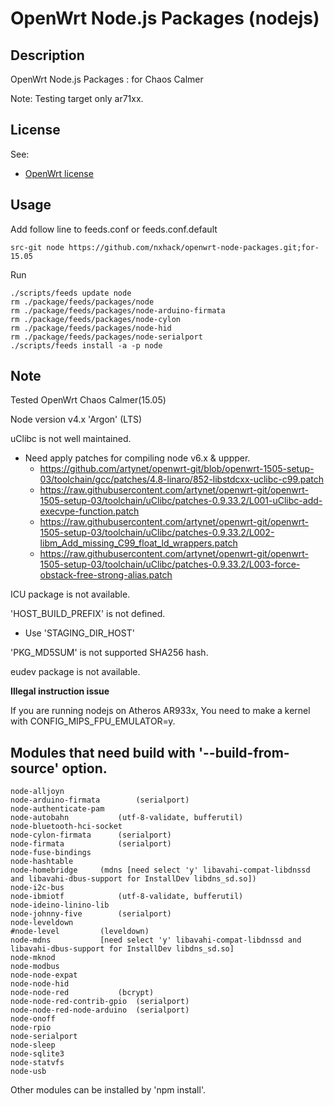 # OpenWrt Node.js Packages (nodejs)

## Description

OpenWrt Node.js Packages : for Chaos Calmer

Note: Testing target only ar71xx.

## License

See:
- [OpenWrt license](http://wiki.openwrt.org/about/license)

## Usage

Add follow line to feeds.conf or feeds.conf.default
```
src-git node https://github.com/nxhack/openwrt-node-packages.git;for-15.05
```

Run
```
./scripts/feeds update node
rm ./package/feeds/packages/node
rm ./package/feeds/packages/node-arduino-firmata
rm ./package/feeds/packages/node-cylon
rm ./package/feeds/packages/node-hid
rm ./package/feeds/packages/node-serialport
./scripts/feeds install -a -p node
```

## Note
Tested OpenWrt Chaos Calmer(15.05)

Node version v4.x 'Argon' (LTS)

uClibc is not well maintained.
* Need apply patches for compiling node v6.x & uppper.
   + https://github.com/artynet/openwrt-git/blob/openwrt-1505-setup-03/toolchain/gcc/patches/4.8-linaro/852-libstdcxx-uclibc-c99.patch
   + https://raw.githubusercontent.com/artynet/openwrt-git/openwrt-1505-setup-03/toolchain/uClibc/patches-0.9.33.2/L001-uClibc-add-execvpe-function.patch
   + https://raw.githubusercontent.com/artynet/openwrt-git/openwrt-1505-setup-03/toolchain/uClibc/patches-0.9.33.2/L002-libm_Add_missing_C99_float_ld_wrappers.patch
   + https://raw.githubusercontent.com/artynet/openwrt-git/openwrt-1505-setup-03/toolchain/uClibc/patches-0.9.33.2/L003-force-obstack-free-strong-alias.patch

ICU package is not available.

'HOST_BUILD_PREFIX' is not defined.
* Use 'STAGING_DIR_HOST'

'PKG_MD5SUM' is not supported SHA256 hash.

eudev package is not available.

**Illegal instruction issue**

If you are running nodejs on Atheros AR933x, You need to make a kernel with CONFIG_MIPS_FPU_EMULATOR=y.

## Modules that need build with '--build-from-source' option.
```
node-alljoyn
node-arduino-firmata		(serialport)
node-authenticate-pam
node-autobahn			(utf-8-validate, bufferutil)
node-bluetooth-hci-socket
node-cylon-firmata		(serialport)
node-firmata			(serialport)
node-fuse-bindings
node-hashtable
node-homebridge		(mdns [need select 'y' libavahi-compat-libdnssd and libavahi-dbus-support for InstallDev libdns_sd.so])
node-i2c-bus
node-ibmiotf			(utf-8-validate, bufferutil)
node-ideino-linino-lib
node-johnny-five		(serialport)
node-leveldown
#node-level			(leveldown)
node-mdns			[need select 'y' libavahi-compat-libdnssd and libavahi-dbus-support for InstallDev libdns_sd.so]
node-mknod
node-modbus
node-node-expat
node-node-hid
node-node-red			(bcrypt)
node-node-red-contrib-gpio	(serialport)
node-node-red-node-arduino	(serialport)
node-onoff
node-rpio
node-serialport
node-sleep
node-sqlite3
node-statvfs
node-usb
```
Other modules can be installed by 'npm install'.
